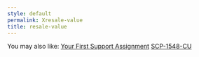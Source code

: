 ```yaml
---
style: default
permalink: Xresale-value
title: resale-value
---
```

You may also like:
[Your First Support Assignment](http://scp-wiki.net/rho9-support-assignment)
[SCP-1548-CU](http://scp-wiki.net/scp-1548-cu)